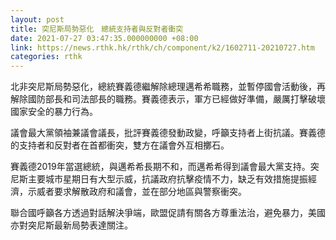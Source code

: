 ```yaml
---
layout: post
title: 突尼斯局勢惡化　總統支持者與反對者衝突
date: 2021-07-27 03:47:35.000000000 +08:00
link: https://news.rthk.hk/rthk/ch/component/k2/1602711-20210727.htm
categories: rthk
---
```


北非突尼斯局勢惡化，總統賽義德繼解除總理邁希希職務，並暫停國會活動後，再解除國防部長和司法部長的職務。賽義德表示，軍方已經做好準備，嚴厲打擊破壞國家安全的暴力行為。

議會最大黨領袖兼議會議長，批評賽義德發動政變，呼籲支持者上街抗議。賽義德的支持者和反對者在首都衝突，雙方在議會外互相擲石。

賽義德2019年當選總統，與邁希希長期不和，而邁希希得到議會最大黨支持。突尼斯主要城市星期日有大型示威，抗議政府抗擊疫情不力，缺乏有效措施提振經濟，示威者要求解散政府和議會，並在部分地區與警察衝突。

聯合國呼籲各方透過對話解決爭端，歐盟促請有關各方尊重法治，避免暴力，美國亦對突尼斯最新局勢表達關注。
